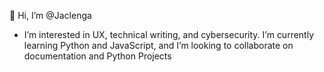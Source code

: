 👋 Hi, I’m @Jaclenga
- I’m interested in UX, technical writing, and cybersecurity. I’m currently learning Python and JavaScript, and I’m looking to collaborate on documentation and Python Projects

<!---
Jaclenga/Jaclenga is a ✨ special ✨ repository because its `README.md` (this file) appears on your GitHub profile.
You can click the Preview link to take a look at your changes.
--->
